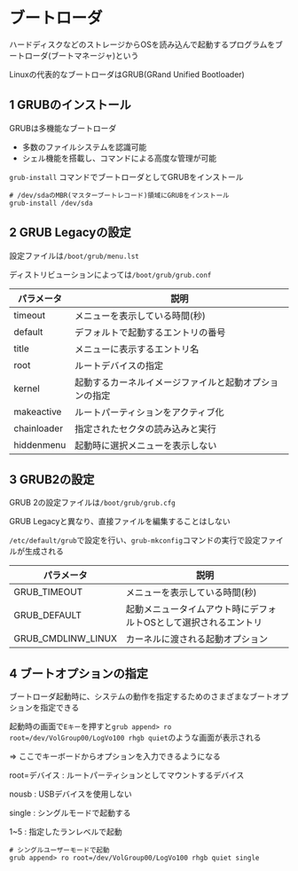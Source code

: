 # ブートローダ

ハードディスクなどのストレージからOSを読み込んで起動するプログラムをブートローダ(ブートマネージャ)という

Linuxの代表的なブートローダはGRUB(GRand Unified Bootloader)

## 1 GRUBのインストール

GRUBは多機能なブートローダ

- 多数のファイルシステムを認識可能
- シェル機能を搭載し、コマンドによる高度な管理が可能

`grub-install` コマンドでブートローダとしてGRUBをインストール

```
# /dev/sdaのMBR(マスターブートレコード)領域にGRUBをインストール
grub-install /dev/sda
```

## 2 GRUB Legacyの設定

設定ファイルは`/boot/grub/menu.lst`

ディストリビューションによっては`/boot/grub/grub.conf`

|パラメータ |説明                                                  |
|-----------|------------------------------------------------------|
|timeout    |メニューを表示している時間(秒)                        |
|default    |デフォルトで起動するエントリの番号                    |
|title      |メニューに表示するエントリ名                          |
|root       |ルートデバイスの指定                                  |
|kernel     |起動するカーネルイメージファイルと起動オプションの指定|
|makeactive |ルートパーティションをアクティブ化                    |
|chainloader|指定されたセクタの読み込みと実行                      |
|hiddenmenu |起動時に選択メニューを表示しない                      |

## 3 GRUB2の設定

GRUB 2の設定ファイルは`/boot/grub/grub.cfg`

GRUB Legacyと異なり、直接ファイルを編集することはしない

`/etc/default/grub`で設定を行い、`grub-mkconfig`コマンドの実行で設定ファイルが生成される

|パラメータ        |説明                                                            |
|------------------|----------------------------------------------------------------|
|GRUB_TIMEOUT      |メニューを表示している時間(秒)                                  |
|GRUB_DEFAULT      |起動メニュータイムアウト時にデフォルトOSとして選択されるエントリ|
|GRUB_CMDLINW_LINUX|カーネルに渡される起動オプション                                |

## 4 ブートオプションの指定

ブートローダ起動時に、システムの動作を指定するためのさまざまなブートオプションを指定できる

起動時の画面で`Eキー`を押すと`grub append> ro root=/dev/VolGroup00/LogVo100 rhgb quiet`のような画面が表示される

=> ここでキーボードからオプションを入力できるようになる

root=デバイス : ルートパーティションとしてマウントするデバイス

nousb : USBデバイスを使用しない

single : シングルモードで起動する

1~5 : 指定したランレベルで起動

```
# シングルユーザーモードで起動
grub append> ro root=/dev/VolGroup00/LogVo100 rhgb quiet single
```

